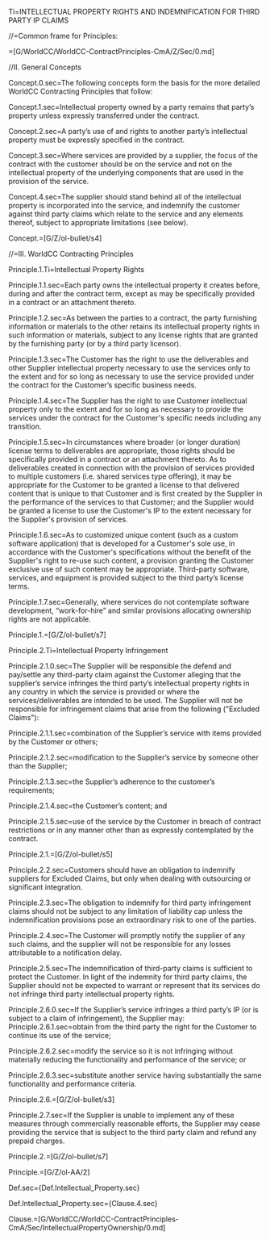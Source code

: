 Ti=INTELLECTUAL PROPERTY RIGHTS AND INDEMNIFICATION FOR THIRD PARTY IP CLAIMS

//=Common frame for Principles:

=[G/WorldCC/WorldCC-ContractPrinciples-CmA/Z/Sec/0.md]  

//II. General Concepts

Concept.0.sec=The following concepts form the basis for the more detailed WorldCC Contracting Principles that follow:

Concept.1.sec=Intellectual property owned by a party remains that party’s property unless expressly transferred under the contract.

Concept.2.sec=A party’s use of and rights to another party’s intellectual property must be expressly specified in the contract.

Concept.3.sec=Where services are provided by a supplier, the focus of the contract with the customer should be on the service and not on the intellectual property of the underlying components that are used in the provision of the service.

Concept.4.sec=The supplier should stand behind all of the intellectual property is incorporated into the service, and indemnify the customer against third party claims which relate to the service and any elements thereof, subject to appropriate limitations (see below).

Concept.=[G/Z/ol-bullet/s4]

//=III. WorldCC Contracting Principles

Principle.1.Ti=Intellectual Property Rights

Principle.1.1.sec=Each party owns the intellectual property it creates before, during and after the contract term, except as may be specifically provided in a contract or an attachment thereto.

Principle.1.2.sec=As between the parties to a contract, the party furnishing information or materials to the other retains its intellectual property rights in such information or materials, subject to any license rights that are granted by the furnishing party (or by a third party licensor).

Principle.1.3.sec=The Customer has the right to use the deliverables and other Supplier intellectual property necessary to use the services only to the extent and for so long as necessary to use the service provided under the contract for the Customer’s specific business needs.

Principle.1.4.sec=The Supplier has the right to use Customer intellectual property only to the extent and for so long as necessary to provide the services under the contract for the Customer's specific needs including any transition.

Principle.1.5.sec=In circumstances where broader (or longer duration) license terms to deliverables are appropriate, those rights should be specifically provided in a contract or an attachment thereto. As to deliverables created in connection with the provision of services provided to multiple customers (i.e. shared services type offering), it may be appropriate for the Customer to be granted a license to that delivered content that is unique to that Customer and is first created by the Supplier in the performance of the services to that Customer; and the Supplier would be granted a license to use the Customer's IP to the extent necessary for the Supplier's provision of services.

Principle.1.6.sec=As to customized unique content (such as a custom software application) that is developed for a Customer's sole use, in accordance with the Customer's specifications without the benefit of the Supplier's right to re-use such content, a provision granting the Customer exclusive use of such content may be appropriate. Third-party software, services, and equipment is provided subject to the third party’s license terms.

Principle.1.7.sec=Generally, where services do not contemplate software development, “work-for-hire” and similar provisions allocating ownership rights are not applicable.

Principle.1.=[G/Z/ol-bullet/s7]

Principle.2.Ti=Intellectual Property Infringement

Principle.2.1.0.sec=The Supplier will be responsible the defend and pay/settle any third-party claim against the Customer alleging that the supplier’s service infringes the third party’s intellectual property rights in any country in which the service is provided or where the services/deliverables are intended to be used. The Supplier will not be responsible for infringement claims that arise from the following ("Excluded Claims"):

Principle.2.1.1.sec=combination of the Supplier’s service with items provided by the Customer or others;

Principle.2.1.2.sec=modification to the Supplier’s service by someone other than the Supplier;

Principle.2.1.3.sec=the Supplier’s adherence to the customer’s requirements;

Principle.2.1.4.sec=the Customer’s content; and

Principle.2.1.5.sec=use of the service by the Customer in breach of contract restrictions or in any manner other than as expressly contemplated by the contract.

Principle.2.1.=[G/Z/ol-bullet/s5]

Principle.2.2.sec=Customers should have an obligation to indemnify suppliers for Excluded Claims, but only when dealing with outsourcing or significant integration.

Principle.2.3.sec=The obligation to indemnify for third party infringement claims should not be subject to any limitation of liability cap unless the indemnification provisions pose an extraordinary risk to one of the parties.

Principle.2.4.sec=The Customer will promptly notify the supplier of any such claims, and the supplier will not be responsible for any losses attributable to a notification delay.

Principle.2.5.sec=The indemnification of third-party claims is sufficient to protect the Customer. In light of the indemnity for third party claims, the Supplier should not be expected to warrant or represent that its services do not infringe third party intellectual property rights. 

Principle.2.6.0.sec=If the Supplier’s service infringes a third party’s IP (or is subject to a claim of infringement), the Supplier may:
Principle.2.6.1.sec=obtain from the third party the right for the Customer to continue its use of the service;

Principle.2.6.2.sec=modify the service so it is not infringing without materially reducing the functionality and performance of the service; or

Principle.2.6.3.sec=substitute another service having substantially the same functionality and performance criteria.

Principle.2.6.=[G/Z/ol-bullet/s3]

Principle.2.7.sec=If the Supplier is unable to implement any of these measures through commercially reasonable efforts, the Supplier may cease providing the service that is subject to the third party claim and refund any prepaid charges.

Principle.2.=[G/Z/ol-bullet/s7]

Principle.=[G/Z/ol-AA/2]

Def.sec={Def.Intellectual_Property.sec}

Def.Intellectual_Property.sec={Clause.4.sec}

Clause.=[G/WorldCC/WorldCC-ContractPrinciples-CmA/Sec/IntellectualPropertyOwnership/0.md]